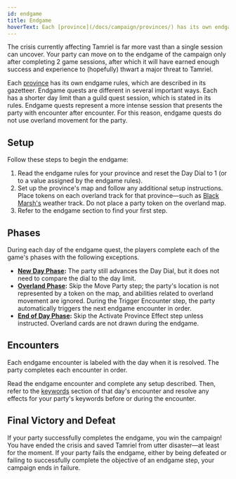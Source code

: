 ```yaml
---
id: endgame
title: Endgame
hoverText: Each [province](/docs/campaign/provinces/) has its own endgame rules, which are described in its gazetteer.
---
```


The crisis currently affecting Tamriel is far more vast than a single session can uncover. Your party can move on to the endgame of the campaign only after completing 2 game sessions, after which it will have earned enough success and experience to (hopefully) thwart a major threat to Tamriel.

Each [province](/docs/campaign/provinces/) has its own endgame rules, which are described in its gazetteer. Endgame quests are different in several important ways. Each has a shorter day limit than a guild quest session, which is stated in its rules. Endgame quests represent a more intense session that presents the party with encounter after encounter. For this reason, endgame quests do not use overland movement for the party.

## Setup

Follow these steps to begin the endgame:

1. Read the endgame rules for your province and reset the Day Dial to 1 (or to a value assigned by the endgame rules).
2. Set up the province's map and follow any additional setup instructions. Place tokens on each overland track for that province—such as [Black Marsh's](/docs/campaign/provinces/black-marsh) weather track. Do not place a party token on the overland map.
3. Refer to the endgame section to find your first step.

## Phases

During each day of the endgame quest, the players complete each of the game's phases with the following exceptions.

- **[New Day Phase](/docs/campaign/day/new-day-phase):** The party still advances the Day Dial, but it does not need to compare the dial to the day limit.
- **[Overland Phase](/docs/campaign/day/overland-phase):** Skip the Move Party step; the party's location is not represented by a token on the map, and abilities related to overland movement are ignored. During the Trigger Encounter step, the party automatically triggers the next endgame encounter in order.
- **[End of Day Phase](/docs/campaign/day/end-of-day-phase):** Skip the Activate Province Effect step unless instructed. Overland cards are not drawn during the endgame.

## Encounters

Each endgame encounter is labeled with the day when it is resolved. The party completes each encounter in order.

Read the endgame encounter and complete any setup described. Then, refer to the [keywords](/docs/campaign/quests/keywords) section of that day's encounter and resolve any effects for your party's keywords before or during the encounter.

## Final Victory and Defeat

If your party successfully completes the endgame, you win the campaign! You have ended the crisis and saved Tamriel from utter disaster—at least for the moment. If your party fails the endgame, either by being defeated or failing to successfully complete the objective of an endgame step, your campaign ends in failure.
